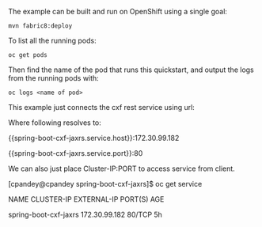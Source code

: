 

The example can be built and run on OpenShift using a single goal:

    mvn fabric8:deploy

To list all the running pods:

    oc get pods

Then find the name of the pod that runs this quickstart, and output the logs from the running pods with:

    oc logs <name of pod>

This example just connects the cxf rest service using url:


<to id="_to1" uri="http4://{{spring-boot-cxf-jaxrs.service.host}}:{{spring-boot-cxf-jaxrs.service.port}}/services/helloservice/sayHello/FIS"/>

Where following resolves to:

{{spring-boot-cxf-jaxrs.service.host}}:172.30.99.182

{{spring-boot-cxf-jaxrs.service.port}}:80

We can also just place Cluster-IP:PORT to access service from client.

[cpandey@cpandey spring-boot-cxf-jaxrs]$ oc get service

NAME                    CLUSTER-IP      EXTERNAL-IP                     PORT(S)    AGE

spring-boot-cxf-jaxrs   172.30.99.182   <none>                          80/TCP     5h



